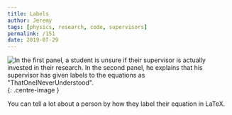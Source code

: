 ```yaml
---
title: Labels
author: Jeremy
tags: [physics, research, code, supervisors]
permalink: /151
date: 2019-07-29
---
```


![In the first panel, a student is unsure if their supervisor is actually invested in their research. In the second panel, he explains that his supervisor has given labels to the equations as "ThatOneINeverUnderstood".](https://res.cloudinary.com/dh3hm8pb7/image/upload/c_scale,q_auto:best/v1535842782/Handwaving/Published/Labels.png){: .centre-image }

You can tell a lot about a person by how they label their equation in LaTeX.
